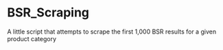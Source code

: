 # BSR_Scraping
A little script that attempts to scrape the first 1,000 BSR results for a given product category 
